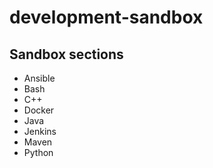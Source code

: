 # development-sandbox

## Sandbox sections
- Ansible
- Bash
- C++
- Docker
- Java
- Jenkins
- Maven
- Python